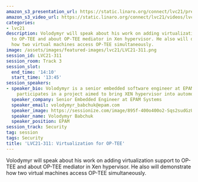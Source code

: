 ```yaml
---
amazon_s3_presentation_url: https://static.linaro.org/connect/lvc21/presentations/lvc21-311.pdf
amazon_s3_video_url: https://static.linaro.org/connect/lvc21/videos/lvc21-311.mp4
categories:
- lvc21
description: Volodymyr will speak about his work on adding virtualization support
  to OP-TEE and about OP-TEE mediator in Xen hypervisor. He also will demonstrate
  how two virtual machines access OP-TEE simultaneously.
image: /assets/images/featured-images/lvc21/LVC21-311.png
session_id: LVC21-311
session_room: Track 3
session_slot:
  end_time: '14:10'
  start_time: '13:45'
session_speakers:
- speaker_bio: Volodymyr is a senior embedded software engineer at EPAM Systems. He
    participates in a project aimed to bring XEN hypervisor into automotive solutions.
  speaker_company: Senior Embedded Engineer at EPAM Systems
  speaker_email: volodymyr_babchuk@epam.com
  speaker_image: https://sessionize.com/image/895f-400o400o2-Sqs2sudGzUhRKhF4ewSsge.jpg
  speaker_name: Volodymyr Babchuk
  speaker_position: EPAM
session_track: Security
tag: session
tags: Security
title: 'LVC21-311: Virtualization for OP-TEE'
---
```


Volodymyr will speak about his work on adding virtualization support to OP-TEE and about OP-TEE mediator in Xen hypervisor. He also will demonstrate how two virtual machines access OP-TEE simultaneously.